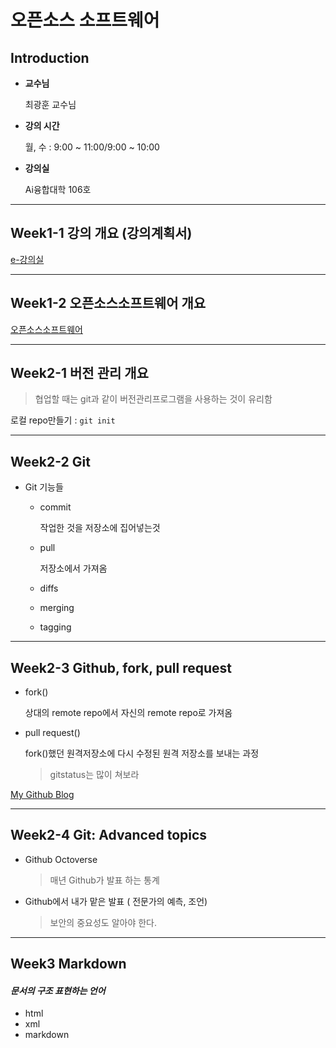 # **오픈소스 소프트웨어**

## Introduction

- **교수님**

  최광훈 교수님

- **강의 시간**

  월, 수 : 9:00 ~ 11:00/9:00 ~ 10:00

- **강의실**

  Ai융합대학 106호

---

## Week1-1 강의 개요 (강의계획서)

[e-강의실](https://sel.jnu.ac.kr/course/view.php?id=44330)

---

## Week1-2 오픈소스소프트웨어 개요

[오픈소스소프트웨어](https://ko.wikipedia.org/wiki/%EC%98%A4%ED%94%88_%EC%86%8C%EC%8A%A4_%EC%86%8C%ED%94%84%ED%8A%B8%EC%9B%A8%EC%96%B4)

---

## Week2-1 버전 관리 개요

> 협업할 때는 git과 같이 버전관리프로그램을 사용하는 것이 유리함

로컬 repo만들기 : `git init`

---

## Week2-2 Git

- Git 기능들

  - commit

    작업한 것을 저장소에 집어넣는것

  - pull

    저장소에서 가져옴

  - diffs
  - merging
  - tagging

---

## Week2-3 Github, fork, pull request

- fork()

  상대의 remote repo에서 자신의 remote repo로 가져옴

- pull request()

  fork()했던 원격저장소에 다시 수정된 원격 저장소를 보내는 과정

  > gitstatus는 많이 쳐보라

[My Github Blog](https://github.com/hojeong26)

---

## Week2-4 Git: Advanced topics

- Github Octoverse

  > 매년 Github가 발표 하는 통계

- Github에서 내가 맡은 발표 ( 전문가의 예측, 조언)
  > 보안의 중요성도 알아야 한다.

---

## Week3 Markdown

#### **_문서의 구조 표현하는 언어_**

- html
- xml
- markdown
